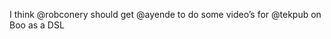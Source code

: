 <!--
id: 263994587
link: http://kevinisom.info/post/263994587/i-think-robconery-should-get-ayende-to-do-some
slug: i-think-robconery-should-get-ayende-to-do-some
date: Tue Dec 01 2009 12:05:30 GMT+1300 (NZDT)
raw: {"blog_name":"kevinisom","id":263994587,"post_url":"http://kevinisom.info/post/263994587/i-think-robconery-should-get-ayende-to-do-some","slug":"i-think-robconery-should-get-ayende-to-do-some","type":"text","date":"2009-11-30 23:05:30 GMT","timestamp":1259622330,"state":"published","format":"html","reblog_key":"mJKKkBMC","tags":[],"short_url":"http://tmblr.co/Zw68YyFl3pR","highlighted":[],"feed_item":"http://twitter.com/kev_nz/statuses/6213620676","from_feed_id":"650289","note_count":0,"title":null,"body":"<p>I think @robconery should get @ayende to do some video&#8217;s for @tekpub on Boo as a DSL</p>"}
publish: 2009-12-01
tags: 
title: null
-->


I think @robconery should get @ayende to do some video’s for @tekpub on
Boo as a DSL


